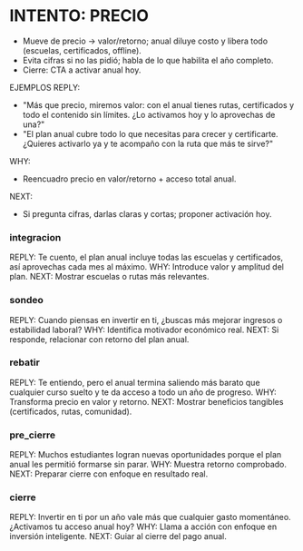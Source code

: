 # INTENTO: PRECIO
- Mueve de precio → valor/retorno; anual diluye costo y libera todo (escuelas, certificados, offline).
- Evita cifras si no las pidió; habla de lo que habilita el año completo.
- Cierre: CTA a activar anual hoy.

EJEMPLOS REPLY:
- "Más que precio, miremos valor: con el anual tienes rutas, certificados y todo el contenido sin límites. ¿Lo activamos hoy y lo aprovechas de una?"
- "El plan anual cubre todo lo que necesitas para crecer y certificarte. ¿Quieres activarlo ya y te acompaño con la ruta que más te sirve?"

WHY:
- Reencuadro precio en valor/retorno + acceso total anual.

NEXT:
- Si pregunta cifras, darlas claras y cortas; proponer activación hoy.
### integracion
REPLY: Te cuento, el plan anual incluye todas las escuelas y certificados, así aprovechas cada mes al máximo.
WHY: Introduce valor y amplitud del plan.
NEXT: Mostrar escuelas o rutas más relevantes.

### sondeo
REPLY: Cuando piensas en invertir en ti, ¿buscas más mejorar ingresos o estabilidad laboral?
WHY: Identifica motivador económico real.
NEXT: Si responde, relacionar con retorno del plan anual.

### rebatir
REPLY: Te entiendo, pero el anual termina saliendo más barato que cualquier curso suelto y te da acceso a todo un año de progreso.
WHY: Transforma precio en valor y retorno.
NEXT: Mostrar beneficios tangibles (certificados, rutas, comunidad).

### pre_cierre
REPLY: Muchos estudiantes logran nuevas oportunidades porque el plan anual les permitió formarse sin parar.
WHY: Muestra retorno comprobado.
NEXT: Preparar cierre con enfoque en resultado real.

### cierre
REPLY: Invertir en ti por un año vale más que cualquier gasto momentáneo. ¿Activamos tu acceso anual hoy?
WHY: Llama a acción con enfoque en inversión inteligente.
NEXT: Guiar al cierre del pago anual.
